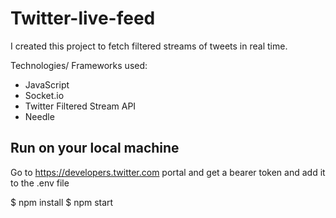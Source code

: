 # Twitter-live-feed
I created this project to fetch filtered streams of tweets in real time.

Technologies/ Frameworks used:
- JavaScript
- Socket.io
- Twitter Filtered Stream API
- Needle

## Run on your local machine
Go to https://developers.twitter.com portal and get a bearer token and add it to the .env file

$ npm install
$ npm start

